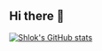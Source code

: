 ## Hi there 👋
[![Shlok's GitHub stats](https://github-readme-stats.vercel.app/api?username=loki760)](https://github.com/anuraghazra/github-readme-stats)
<!--
**loki760/loki760** is a ✨ _special_ ✨ repository because its `README.md` (this file) appears on your GitHub profile.

Here are some ideas to get you started:

- 🔭 I’m currently working on ...
- 🌱 I’m currently learning ...
- 👯 I’m looking to collaborate on ...
- 🤔 I’m looking for help with ...
- 💬 Ask me about ...
- 📫 How to reach me: ...
- 😄 Pronouns: ...
- ⚡ Fun fact: ...
-->

